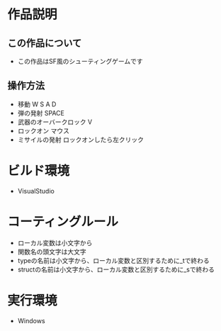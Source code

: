 # 作品説明
## この作品について
- この作品はSF風のシューティングゲームです
## 操作方法
- 移動 W S A D
- 弾の発射 SPACE
- 武器のオーバークロック V
- ロックオン マウス
- ミサイルの発射 ロックオンしたら左クリック
# ビルド環境
- VisualStudio
# コーティングルール
- ローカル変数は小文字から
- 関数名の頭文字は大文字
- typeの名前は小文字から、ローカル変数と区別するために_tで終わる
- structの名前は小文字から、ローカル変数と区別するために_sで終わる
# 実行環境
- Windows
